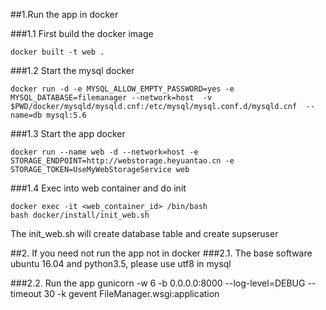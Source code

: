 ##1.Run the app in docker

###1.1 First build the docker image
```
docker built -t web .
```
###1.2 Start the mysql docker
```
docker run -d -e MYSQL_ALLOW_EMPTY_PASSWORD=yes -e MYSQL_DATABASE=filemanager --network=host  -v $PWD/docker/mysqld/mysqld.cnf:/etc/mysql/mysql.conf.d/mysqld.cnf  --name=db mysql:5.6
```
###1.3 Start the app docker
```
docker run --name web -d --network=host -e STORAGE_ENDPOINT=http://webstorage.heyuantao.cn -e STORAGE_TOKEN=UseMyWebStorageService web 
```
###1.4 Exec into web container and do init
```
docker exec -it <web_container_id> /bin/bash   
bash docker/install/init_web.sh
```
The init_web.sh will create database table and create supseruser

##2. If you need not run the app not in docker
###2.1. The base software 
ubuntu 16.04 and python3.5, please use utf8 in mysql

###2.2. Run the app
gunicorn -w 6 -b 0.0.0.0:8000 --log-level=DEBUG --timeout 30 -k gevent FileManager.wsgi:application
